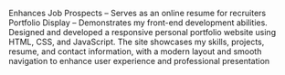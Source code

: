 Enhances Job Prospects – Serves as an online resume for recruiters
Portfolio Display – Demonstrates my front-end development abilities.
Designed and developed a responsive personal portfolio website using HTML, CSS, and JavaScript. The site showcases my skills,
projects, resume, and contact information, with a modern layout and smooth navigation to enhance user experience and
professional presentation
